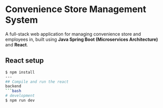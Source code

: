 #   Convenience Store Management System

A full-stack web application for managing convenience store and employees in, built using **Java Spring Boot (Microservices Architecture)** and **React**.

## React setup
```bash
$ npm install
---
## Compile and run the react
backend
```bash
# development
$ npm run dev



